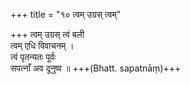 +++
title = "१० त्वम् उग्रस् त्वम्"

+++
त्वम् उग्रस् त्वं बली  
त्वम् एधि विवाचनम् ।  
त्वं पृतन्यतः पूर्वः  
सपत्नाँ अव दूनुष्व ॥ +++(Bhatt. sapatnāṃ)+++